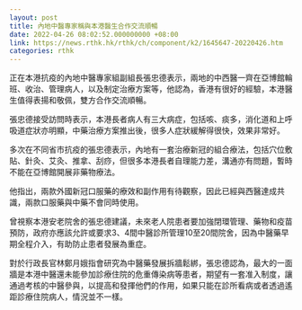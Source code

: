 ```yaml
---
layout: post
title: 內地中醫專家稱與本港醫生合作交流順暢
date: 2022-04-26 08:02:52.000000000 +08:00
link: https://news.rthk.hk/rthk/ch/component/k2/1645647-20220426.htm
categories: rthk
---
```


正在本港抗疫的內地中醫專家組副組長張忠德表示，兩地的中西醫一齊在亞博館輪班、收治、管理病人，以及制定治療方案等，他認為，香港有很好的經驗，本港醫生值得表揚和敬佩，雙方合作交流順暢。

張忠德接受訪問時表示，本港長者病人有三大病症，包括咳、痰多，消化道和上呼吸道症狀亦明顯，中藥治療方案推出後，很多人症狀緩解得很快，效果非常好。

多次在不同省市抗疫的張忠德表示，內地有一套治療新冠的組合療法，包括穴位敷貼、針灸、艾灸、推拿、刮痧，但很多本港長者自理能力差，溝通亦有問題，暫時不能在亞博館開展非藥物療法。

他指出，兩款外國新冠口服藥的療效和副作用有待觀察，因此已經與西醫達成共識，兩款口服藥與中藥不會同時使用。

曾視察本港安老院舍的張忠德建議，未來老人院患者要加強閉環管理、藥物和疫苗預防，政府亦應該允許或要求3、4間中醫診所管理10至20間院舍，因為中醫藥早期全程介入，有助防止患者發展為重症。

對於行政長官林鄭月娥指會研究為中醫藥發展拆牆鬆綁，張忠德認為，最大的一面牆是本港中醫還未能參加診療住院的危重傳染病等患者，期望有一套准入制度，讓通過考核的中醫參與，以提高和發揮他們的作用，如果只能在診所看病或者透過遙距診療住院病人，情況並不一樣。
